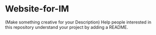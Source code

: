 # Website-for-IM
(Make something creative for your Description)
Help people interested in this repository understand your project by adding a README. 
